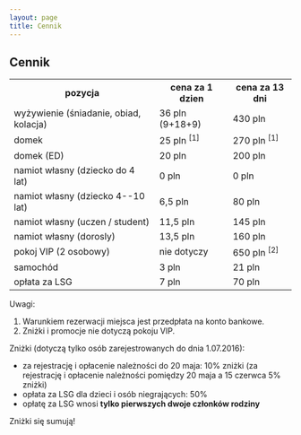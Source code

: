 ```yaml
---
layout: page
title: Cennik
---
```


## Cennik

<table>

<tr>
<th>pozycja</th>
<th>cena za 1 dzien</th>
<th>cena za 13 dni</th>
</tr>

<tr>
<td>wyżywienie (śniadanie, obiad, kolacja)</td>
<td>36 pln (9+18+9)</td>
<td>430 pln</td>
</tr>

<tr>
<td>domek</td>
<td>25 pln <sup>[1]</sup></td>
<td>270 pln <sup>[1]</sup></td>
</tr>

<tr>
<td>domek (ED)</td>
<td>20 pln</td>
<td>200 pln</td>
</tr>

<tr>
<td>namiot własny (dziecko do 4 lat)</td>
<td>0 pln</td>
<td>0 pln</td>
</tr>

<tr>
<td>namiot własny (dziecko 4--10 lat)</td>
<td>6,5 pln</td>
<td>80 pln</td>
</tr>

<tr>
<td>namiot własny (uczen / student)</td>
<td>11,5 pln</td>
<td>145 pln</td>
</tr>

<tr>
<td>namiot własny (dorosly)</td>
<td>13,5 pln</td>
<td>160 pln</td>
</tr>

<tr>
<td>pokoj VIP (2 osobowy)</td>
<td>nie dotyczy</td>
<td>650 pln <sup>[2]</sup></td>
</tr>

<tr>
<td>samochód</td>
<td>3 pln</td>
<td>21 pln</td>
</tr>

<tr>
<td>opłata za LSG</td>
<td>7 pln</td>
<td>70 pln</td>
</tr>
 
</table>

Uwagi:  
1. Warunkiem rezerwacji miejsca jest przedpłata na konto bankowe.  
2. Zniżki i promocje nie dotyczą pokoju VIP.  
<!--
3. [Członkowie Polskiego Stowarzyszenia Go](http://psg.go.art.pl/lista_czlonkow) mają zniżkę **2 pln na dzień / 20 pln na całość**. Ci którzy już zapłacili dostaną refund!
-->

Zniżki (dotyczą tylko osób zarejestrowanych do dnia 1.07.2016):

- za rejestrację i opłacenie należności do 20 maja: 10% zniżki (za rejestrację i opłacenie należności pomiędzy 20 maja a 15 czerwca 5% zniżki)
- opłata za LSG dla dzieci i osób niegrających: 50%
- opłatę za LSG wnosi **tylko pierwszych dwoje członków rodziny**

Zniżki się sumują!
